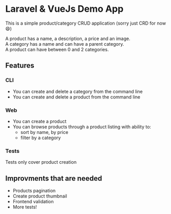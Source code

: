 # Laravel & VueJs Demo App

This is a simple product/category CRUD application (sorry just CRD for now 😄)

A product has a name, a description, a price and an image.    
A category has a name and can have a parent category.    
A product can have between 0 and 2 categories.

## Features
### CLI
- You can create and delete a category from the command line
- You can create and delete a product from the command line

### Web
- You can create a product
- You can browse products through a product listing with ability to:
    - sort by name, by price
    - filter by a category
    
### Tests
Tests only cover product creation
    
## Improvments that are needed
- Products pagination
- Create product thumbnail
- Frontend validation
- More tests!
